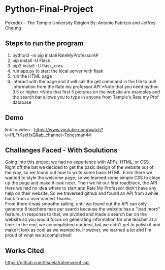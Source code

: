 # Python-Final-Project
Pokedex - The Temple University Reigion
By: Antonio Fabrizio and Jeffrey Cheung

## Steps to run the program
1. python3 -m pip install RateMyProfessorAP
2. pip install -U Flask
3. pip3 install -U flask_cors
4. run app.py to start the local server with flask
5. run the HTML page
6. interact with the page and it will call the get command in the file to pull information from the Rate my professor API
*Note that you need python 3.5 or higher
*Note that first 5 pictures on the website are examples and the search bar allows you to type in anyone from Temple's Rate my Prof database

## Demo
link to video - https://www.youtube.com/watch?v=IfLFtKsxHxQ&ab_channel=Tonesman44

## Challanges Faced - With Soulutions
Going into this project we had no experience with API's, HTML, or CSS. 
Right off the bat we decided to get the basic design of the website out of the way, so we found out how to write some basic HTML.
From there we wanted to style the welcome page, so we learned some simple CSS to clean up the page and make it look nicer.
Then we hit our first roadblock, the API.
Here we had no idea where to start and Rate My Professor didn't have any help on their website.
So we traversed github and found an API from awhile back from a user named Tisuela.  
From there it was smoothe sailing, until we found out the API can only generate 8 teachers max per search because the website has a "load more" feature.
In response to that, we pivoted and made a search bar on the website so you would focus on generating information for one teacher at a time.
In the end, we accomplished our idea, but we didn't get to polish it and make it look as cool as we wanted to. However, we learned a lot and I'm proud of what we accomplished!

## Works Cited
https://github.com/tisuela/ratemyprof-api
